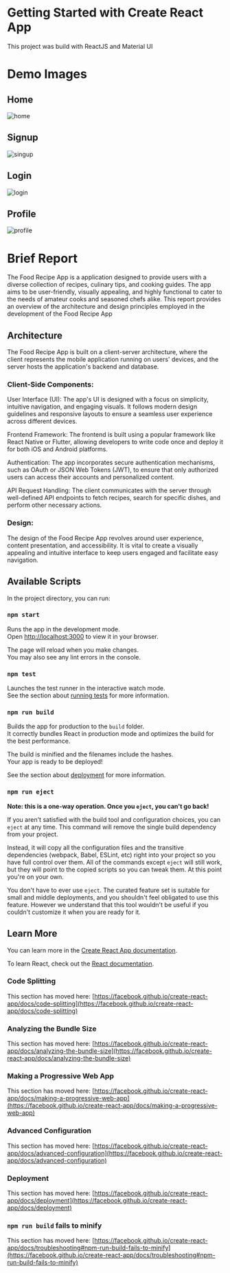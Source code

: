 # Getting Started with Create React App

This project was build with ReactJS and  Material UI

# Demo Images
 ## Home 
 ![home](https://github.com/hemantsai17/Recipe_app/assets/44155019/1577f4b0-3078-496d-a529-a208d8b862c1)
 ## Signup 
 ![singup](https://github.com/hemantsai17/Recipe_app/assets/44155019/77bcc1f7-fc86-4bb2-bbb5-2c68895a689d)
 ## Login
 ![login](https://github.com/hemantsai17/Recipe_app/assets/44155019/ad76cfec-1fac-455c-b333-e27894bdfd21)
 ## Profile
 ![profile](https://github.com/hemantsai17/Recipe_app/assets/44155019/bfbef9e6-c272-483c-b113-0f09602ea833)


 # Brief Report
 The Food Recipe App is a application designed to provide users with a diverse collection of recipes, culinary tips, and cooking guides. The app aims to be user-friendly, visually appealing, and highly functional to cater to the needs of amateur cooks and seasoned chefs alike. This report provides an overview of the architecture and design principles employed in the development of the Food Recipe App
 ## Architecture 
 The Food Recipe App is built on a client-server architecture, where the client represents the mobile application running on users' devices, and the server hosts the application's backend and database.
 ### Client-Side Components:
 User Interface (UI): The app's UI is designed with a focus on simplicity, intuitive navigation, and engaging visuals. It follows modern design guidelines and responsive layouts to ensure a seamless user experience across different devices.

Frontend Framework: The frontend is built using a popular framework like React Native or Flutter, allowing developers to write code once and deploy it for both iOS and Android platforms.

Authentication: The app incorporates secure authentication mechanisms, such as OAuth or JSON Web Tokens (JWT), to ensure that only authorized users can access their accounts and personalized content.

API Request Handling: The client communicates with the server through well-defined API endpoints to fetch recipes, search for specific dishes, and perform other necessary actions.


### Design:
   The design of the Food Recipe App revolves around user experience, content presentation, and accessibility. It is vital to create a visually appealing and intuitive interface to keep users engaged and facilitate easy navigation. 
   
## Available Scripts

In the project directory, you can run:

### `npm start`

Runs the app in the development mode.\
Open [http://localhost:3000](http://localhost:3000) to view it in your browser.

The page will reload when you make changes.\
You may also see any lint errors in the console.


### `npm test`

Launches the test runner in the interactive watch mode.\
See the section about [running tests](https://facebook.github.io/create-react-app/docs/running-tests) for more information.

### `npm run build`

Builds the app for production to the `build` folder.\
It correctly bundles React in production mode and optimizes the build for the best performance.

The build is minified and the filenames include the hashes.\
Your app is ready to be deployed!

See the section about [deployment](https://facebook.github.io/create-react-app/docs/deployment) for more information.

### `npm run eject`

**Note: this is a one-way operation. Once you `eject`, you can't go back!**

If you aren't satisfied with the build tool and configuration choices, you can `eject` at any time. This command will remove the single build dependency from your project.

Instead, it will copy all the configuration files and the transitive dependencies (webpack, Babel, ESLint, etc) right into your project so you have full control over them. All of the commands except `eject` will still work, but they will point to the copied scripts so you can tweak them. At this point you're on your own.

You don't have to ever use `eject`. The curated feature set is suitable for small and middle deployments, and you shouldn't feel obligated to use this feature. However we understand that this tool wouldn't be useful if you couldn't customize it when you are ready for it.

## Learn More

You can learn more in the [Create React App documentation](https://facebook.github.io/create-react-app/docs/getting-started).

To learn React, check out the [React documentation](https://reactjs.org/).

### Code Splitting

This section has moved here: [https://facebook.github.io/create-react-app/docs/code-splitting](https://facebook.github.io/create-react-app/docs/code-splitting)

### Analyzing the Bundle Size

This section has moved here: [https://facebook.github.io/create-react-app/docs/analyzing-the-bundle-size](https://facebook.github.io/create-react-app/docs/analyzing-the-bundle-size)

### Making a Progressive Web App

This section has moved here: [https://facebook.github.io/create-react-app/docs/making-a-progressive-web-app](https://facebook.github.io/create-react-app/docs/making-a-progressive-web-app)

### Advanced Configuration

This section has moved here: [https://facebook.github.io/create-react-app/docs/advanced-configuration](https://facebook.github.io/create-react-app/docs/advanced-configuration)

### Deployment

This section has moved here: [https://facebook.github.io/create-react-app/docs/deployment](https://facebook.github.io/create-react-app/docs/deployment)

### `npm run build` fails to minify

This section has moved here: [https://facebook.github.io/create-react-app/docs/troubleshooting#npm-run-build-fails-to-minify](https://facebook.github.io/create-react-app/docs/troubleshooting#npm-run-build-fails-to-minify)
